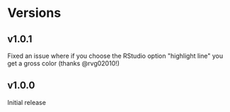 # Versions

## v1.0.1

Fixed an issue where if you choose the RStudio option "highlight line" you get a gross color (thanks @rvg02010!)

## v1.0.0

Initial release